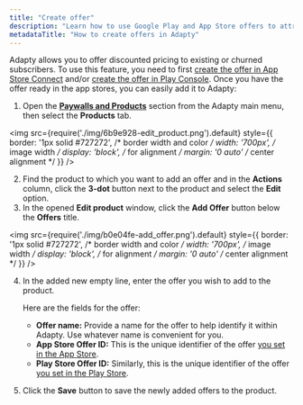```yaml
---
title: "Create offer"
description: "Learn how to use Google Play and App Store offers to attract and keep users engaged in Adapty"
metadataTitle: "How to create offers in Adapty"
---
```


Adapty allows you to offer discounted pricing to existing or churned subscribers. To use this feature, you need to first [create the offer in App Store Connect](app-store-offers) and/or [create the offer in Play Console](google-play-offers). Once you have the offer ready in the app stores, you can easily add it to Adapty:

1. Open the [**Paywalls and Products**](https://app.adapty.io/products) section from the Adapty main menu, then select the **Products** tab.

   
<img
  src={require('./img/6b9e928-edit_product.png').default}
  style={{
    border: '1px solid #727272', /* border width and color */
    width: '700px', /* image width */
    display: 'block', /* for alignment */
    margin: '0 auto' /* center alignment */
  }}
/>



2. Find the product to which you want to add an offer and in the **Actions** column, click the **3-dot** button next to the product and select the **Edit** option.
3. In the opened **Edit product** window, click the **Add Offer** button below the **Offers** title.  

   
<img
  src={require('./img/b0e04fe-add_offer.png').default}
  style={{
    border: '1px solid #727272', /* border width and color */
    width: '700px', /* image width */
    display: 'block', /* for alignment */
    margin: '0 auto' /* center alignment */
  }}
/>



4. In the added new empty line, enter the offer you wish to add to the product.

   Here are the fields for the offer:

   - **Offer name:** Provide a name for the offer to help identify it within Adapty. Use whatever name is convenient for you.
   - **App Store Offer ID:** This is the unique identifier of the offer [you set in the App Store](app-store-products).
   - **Play Store Offer ID:** Similarly, this is the unique identifier of the offer [you set in the Play Store](android-products).
5. Click the **Save** button to save the newly added offers to the product.